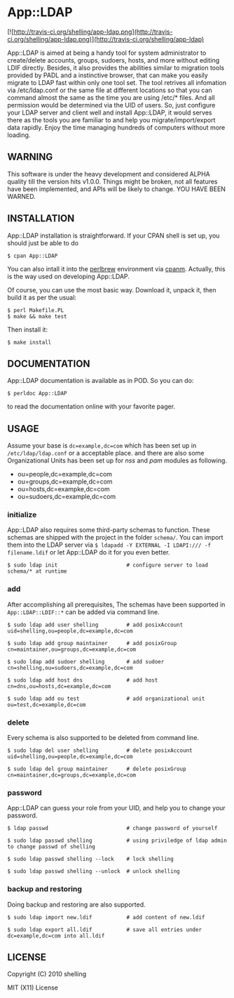 # App::LDAP

[![http://travis-ci.org/shelling/app-ldap.png](http://travis-ci.org/shelling/app-ldap.png)](http://travis-ci.org/shelling/app-ldap)

App::LDAP is aimed at being a handy tool for system administrator to create/delete accounts, groups, sudoers, hosts, and
more without editing LDIF directly. Besides, it also provides the abilities similar to migration tools provided by PADL
and a instinctive browser, that can make you easily migrate to LDAP fast within only one tool set. The tool retrives all
infomation via /etc/ldap.conf or the same file at different locations so that you can command almost the same as the
time you are using /etc/* files. And all permission would be determined via the UID of users. So, just configure your
LDAP server and client well and install App::LDAP, it would serves there as the tools you are familiar to and help you
migrate/import/export data rapidly. Enjoy the time managing hundreds of computers without more loading.

## WARNING

This software is under the heavy development and considered ALPHA
quality till the version hits v1.0.0. Things might be broken, not all
features have been implemented, and APIs will be likely to change. YOU
HAVE BEEN WARNED.

## INSTALLATION

App::LDAP installation is straightforward. If your CPAN shell is set up,
you should just be able to do

    $ cpan App::LDAP
    
You can also intall it into the [perlbrew](http://perlbrew.pl/) environment via
[cpanm](https://github.com/miyagawa/cpanminus). Actually, this is the way used on developing App::LDAP.

Of course, you can use the most basic way. Download it, unpack it, then build it as per the usual:

    $ perl Makefile.PL
    $ make && make test

Then install it:

    $ make install

## DOCUMENTATION

App::LDAP documentation is available as in POD. So you can do:

    $ perldoc App::LDAP

to read the documentation online with your favorite pager.

## USAGE

Assume your base is `dc=example,dc=com` which has been set up in `/etc/ldap/ldap.conf` or a acceptable place. and there
are also some Organizational Units has been set up for *nss* and *pam* modules as following.

+ ou=people,dc=example,dc=com
+ ou=groups,dc=example,dc=com
+ ou=hosts,dc=exampke,dc=com
+ ou=sudoers,dc=example,dc=com

### initialize

App::LDAP also requires some third-party schemas to function. These schemas are shipped with the project in the folder
`schema/`. You can import them into the LDAP server via `$ ldapadd -Y EXTERNAL -I LDAPI:/// -f filename.ldif` or let
App::LDAP do it for you even better.

    $ sudo ldap init                      # configure server to load schema/* at runtime

### add

After accomplishing all prerequisites, The schemas have been supported in `App::LDAP::LDIF::*` can be added via command
line.

    $ sudo ldap add user shelling         # add posixAccount uid=shelling,ou=people,dc=example,dc=com

    $ sudo ldap add group maintainer      # add posixGroup cn=maintainer,ou=groups,dc=example,dc=com

    $ sudo ldap add sudoer shelling       # add sudoer cn=shelling,ou=sudoers,dc=example,dc=com

    $ sudo ldap add host dns              # add host cn=dns,ou=hosts,dc=example,dc=com

    $ sudo ldap add ou test               # add organizational unit ou=test,dc=example,dc=com

### delete

Every schema is also supported to be deleted from command line.

    $ sudo ldap del user shelling         # delete posixAccount uid=shelling,ou=people,dc=example,dc=com

    $ sudo ldap del group maintainer      # delete posixGroup cn=maintainer,dc=groups,dc=example,dc=com

### password

App::LDAP can guess your role from your UID, and help you to change your password.

    $ ldap passwd                         # change password of yourself

    $ sudo ldap passwd shelling           # using priviledge of ldap admin to change passwd of shelling

    $ sudo ldap passwd shelling --lock    # lock shelling

    $ sudo ldap passwd shelling --unlock  # unlock shelling

### backup and restoring

Doing backup and restoring are also supported.

    $ sudo ldap import new.ldif           # add content of new.ldif

    $ sudo ldap export all.ldif           # save all entries under dc=example,dc=com into all.ldif
                                     
## LICENSE

Copyright (C) 2010 shelling

MIT (X11) License

